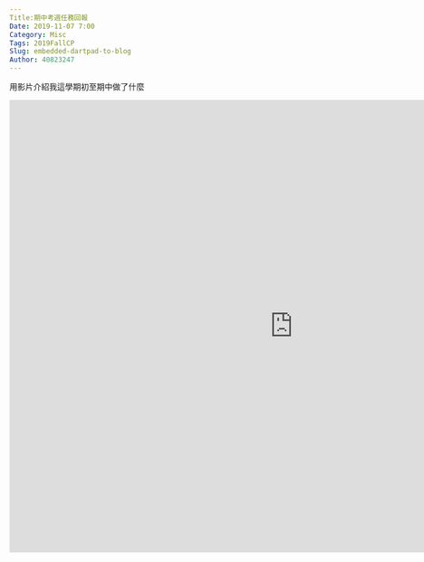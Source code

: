 ```yaml
---
Title:期中考週任務回報
Date: 2019-11-07 7:00
Category: Misc
Tags: 2019FallCP
Slug: embedded-dartpad-to-blog
Author: 40823247
---
```


用影片介紹我這學期初至期中做了什麼

<!-- PELICAN_END_SUMMARY -->

<iframe width="1000" height="800" src="https://www.youtube.com/embed/myEJ8v2ktSQ" frameborder="0" allow="accelerometer; autoplay; encrypted-media; gyroscope; picture-in-picture" allowfullscreen></iframe>